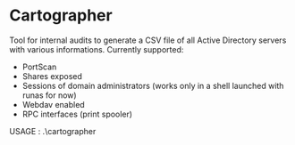 # Cartographer

Tool for internal audits to generate a CSV file of all Active Directory servers with various informations.
Currently supported: 
- PortScan
- Shares exposed
- Sessions of domain administrators (works only in a shell launched with runas for now)
- Webdav enabled
- RPC interfaces (print spooler)

USAGE : 
.\cartographer